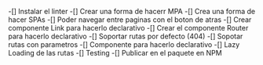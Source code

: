 -[] Instalar el linter
-[] Crear una forma de hacerr MPA
-[] Crea una forma de hacer SPAs
-[] Poder navegar entre paginas con el boton de atras
-[] Crear componente Link para hacerlo declarativo
-[] Crear el componente Router para hacerlo declarativo
-[] Soportar rutas por defecto (404)
-[] Sopotar rutas con parametros
-[] Componente <Router /> para hacerlo declarativo
-[] Lazy Loading de las rutas
-[] Testing
-[] Publicar en el paquete en NPM
